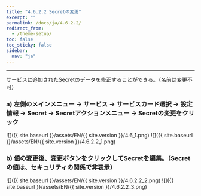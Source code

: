 ```yaml
---
title: "4.6.2.2 Secretの変更"
excerpt: ""
permalink: /docs/ja/4.6.2.2/
redirect_from:
  - /theme-setup/
toc: false
toc_sticky: false
sidebar:
  nav: "ja"
---
```



---

サービスに追加されたSecretのデータを修正することができる。（名前は変更不可）

### a\) 左側のメインメニュー → サービス → サービスカード選択 → 設定情報 → Secret → Secretアクションメニュー → Secretの変更をクリック
![]({{ site.baseurl }}/assets/EN/{{ site.version }}/4.6_1.png)
![]({{ site.baseurl }}/assets/EN/{{ site.version }}/4.6.2.2_1.png)

### b\) 値の変更後、変更ボタンをクリックしてSecretを編集。（Secretの値は、セキュリティの関係で非表示）
![]({{ site.baseurl }}/assets/EN/{{ site.version }}/4.6.2.2_2.png)
![]({{ site.baseurl }}/assets/EN/{{ site.version }}/4.6.2.2_3.png)
